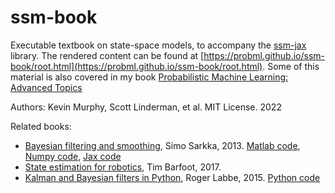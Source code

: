 # ssm-book
Executable textbook on state-space models, to accompany the [ssm-jax](https://github.com/probml/ssm-jax) library.
The rendered content can be found at [https://probml.github.io/ssm-book/root.html](https://probml.github.io/ssm-book/root.html).
Some of this material is also covered in my book [Probabilistic Machine Learning: Advanced Topics](https://probml.github.io/pml-book/book2.html)


Authors: Kevin Murphy, Scott Linderman, et al. MIT License. 2022



Related books:
- [Bayesian filtering and smoothing](https://users.aalto.fi/~ssarkka/pub/cup_book_online_20131111.pdf), Simo Sarkka, 2013. [Matlab code](https://www.cambridge.org/us/academic/subjects/statistics-probability/applied-probability-and-stochastic-networks/bayesian-filtering-and-smoothing?format=HB), [Numpy code](https://github.com/EEA-sensors/Bayesian-Filtering-and-Smoothing/tree/main/python), [Jax code](https://github.com/petergchang/sarkka-jax)
- [State estimation for robotics](http://asrl.utias.utoronto.ca/~tdb/bib/barfoot_ser17.pdf), Tim Barfoot, 2017.
- [Kalman and Bayesian filters in Python](https://github.com/rlabbe/Kalman-and-Bayesian-Filters-in-Python), Roger Labbe, 2015. [Python code](https://github.com/rlabbe/filterpy)
